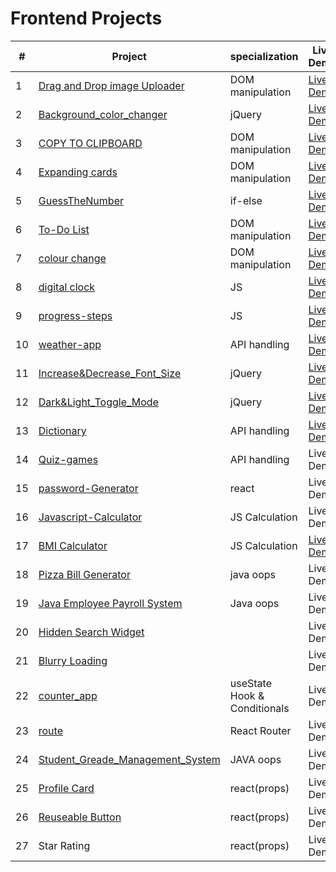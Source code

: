  # Frontend Projects
| #  | Project |specialization| Live Demo  |
|-------|-----|----|------------|
| 1 | [Drag and Drop image Uploader](https://github.com/sudhanshusingh07/JAVA_Script_minor_projects/tree/main/Drag%20and%20Drop%20image%20Uploader) | DOM manipulation | [Live Demo](https://50-days-50-projects-henna.vercel.app/) |
| 2 | [Background_color_changer](https://github.com/sudhanshusingh07/JAVA_Script_minor_projects/tree/main/Background_color_changer)|jQuery |[Live Demo](https://background-color-changer-ochre.vercel.app/)|
| 3 | [COPY TO CLIPBOARD](https://github.com/sudhanshusingh07/JAVA_Script_minor_projects/tree/main/COPY%20TO%20CLIPBOARD)| DOM manipulation |[Live Demo](https://copytoclipboard.vercel.app/)|
| 4 | [Expanding cards](https://github.com/sudhanshusingh07/JAVA_Script_minor_projects/tree/main/Expanding%20cards)| DOM manipulation | [Live Demo](https://expandingcard-nu.vercel.app/)|
| 5 | [GuessTheNumber](https://github.com/sudhanshusingh07/JAVA_Script_minor_projects/tree/main/GuessTheNumber) | if-else |[Live Demo](https://50-days-50-projects-8pi8.vercel.app/)|
| 6 | [To-Do List](https://github.com/sudhanshusingh07/JAVA_Script_minor_projects/tree/main/To-Do%20List)| DOM manipulation |[Live Demo](https://50-days-50-projects-ajk9.vercel.app/)|
| 7 | [colour change](https://github.com/sudhanshusingh07/JAVA_Script_minor_projects/tree/main/colour%20change)| DOM manipulation |[Live Demo](https://colorchange-pink.vercel.app/)|
| 8 | [digital clock](https://github.com/sudhanshusingh07/JAVA_Script_minor_projects/tree/main/digital%20clock)| JS |[Live Demo](https://digitalclock-orcin.vercel.app/)|
| 9 | [progress-steps](https://github.com/sudhanshusingh07/JAVA_Script_minor_projects/tree/main/progress-steps)| JS |[Live Demo](https://prostep.netlify.app/)|
| 10 | [weather-app](https://github.com/sudhanshusingh07/JAVA_Script_minor_projects/tree/main/weather-app)| API handling |[Live Demo](https://weather-app-xi-blond-44.vercel.app/)|
| 11 | [Increase&Decrease_Font_Size](https://github.com/sudhanshusingh07/JAVA_Script_minor_projects/tree/main/Increase%26Decrease_Font_Size) | jQuery |  [Live Demo](https://java-script-minor-projects-2r7t.vercel.app/)|
| 12 | [Dark&Light_Toggle_Mode](https://github.com/sudhanshusingh07/JAVA_Script_minor_projects/tree/main/Dark%26Light_Toggle_Mode) | jQuery | [Live Demo](https://darkalight.netlify.app/) |
| 13 | [Dictionary](https://github.com/sudhanshusingh07/JAVA_Script_minor_projects/tree/main/Dictionary) | API handling  | [Live Demo](https://dictionare.netlify.app/) |
| 14 | [Quiz-games](https://github.com/sudhanshusingh07/Quiz-games) | API handling  | Live Demo |
| 15 | [password-Generator](https://github.com/sudhanshusingh07/password-Generator) | react |Live Demo |
| 16 | [Javascript-Calculator](https://github.com/sudhanshusingh07/Javascript-Calculator) | JS Calculation  | Live Demo |
|  17 | [BMI Calculator](https://github.com/sudhanshusingh07/JAVA_Script_minor_projects/tree/main/BMI%20Calculator)| JS Calculation  | [Live Demo](http://java-script-minor-projects.vercel.app/) |
| 18 | [Pizza Bill Generator](https://github.com/sudhanshusingh07/50_days_50_projects/tree/main/Pizza%20Bill%20Generator) |java oops| Live Demo |
| 19 | [Java Employee Payroll System](https://github.com/sudhanshusingh07/50_days_50_projects/tree/main/Java%20Employee%20%20Payroll%20System) | Java oops |Live Demo|
| 20| [Hidden Search Widget](https://github.com/sudhanshusingh07/50_days_50_projects/tree/main/Hidden%20Search%20Widget) ||Live Demo|
| 21 | [Blurry Loading](https://github.com/sudhanshusingh07/50_days_50_projects/tree/main/Blurry%20Loading) || Live Demo |
| 22 | [counter_app](https://github.com/sudhanshusingh07/50_days_50_projects/tree/main/counter_app) | useState Hook & Conditionals|Live Demo|
| 23 | [route](https://github.com/sudhanshusingh07/50_days_50_projects/tree/main/route) | React Router|Live Demo|
| 24| [Student_Greade_Management_System](https://github.com/sudhanshusingh07/50_days_50_projects/tree/main/Student_Greade_Management_System) | JAVA oops|Live Demo|
| 25 | [Profile Card](https://github.com/sudhanshusingh07/50_days_50_projects/tree/main/Profile%20Card) | react(props)|Live Demo|
| 26 | [Reuseable Button](https://github.com/sudhanshusingh07/frontend-projects/tree/main/Reusable%20Button)| react(props)| Live Demo |
| 27 | Star Rating | react(props) | Live Demo |
